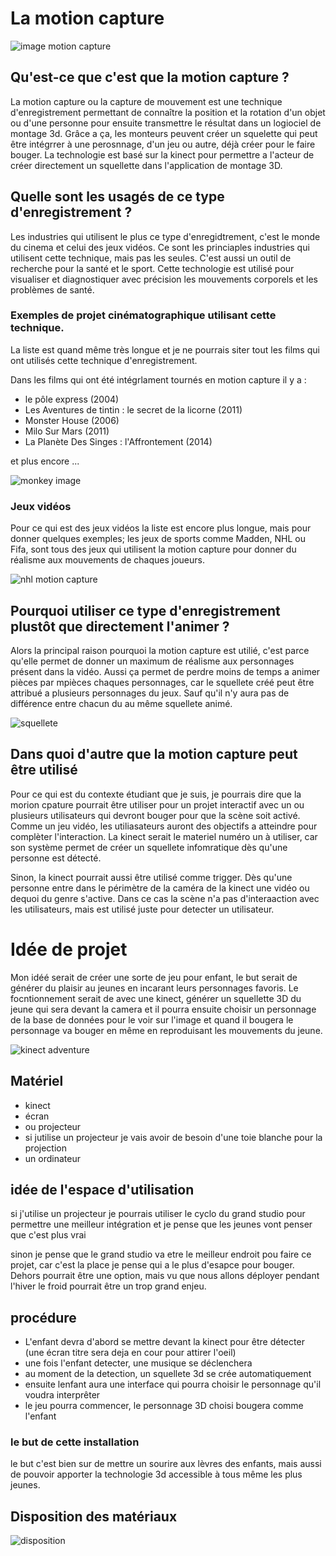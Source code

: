 # La motion capture
![image motion capture](/image/motion_deux_acteurs.jpg)
## Qu'est-ce que c'est que la motion capture ?
>
La motion capture ou la capture de mouvement est une technique d'enregistrement permettant de connaître la position et la rotation d'un objet ou d'une personne pour ensuite transmettre le résultat dans un logiociel de montage 3d. Grâce a ça, les monteurs peuvent créer un squelette qui peut être intégrrer à une perosnnage, d'un jeu ou autre, déjà créer pour le faire bouger. La technologie est basé sur la kinect pour permettre a l'acteur de créer directement un squellette dans l'application de montage 3D.

   ## Quelle sont les usagés de ce type d'enregistrement ?
   Les industries qui utilisent le plus ce type d'enregidtrement, c'est le monde du cinema et celui des jeux vidéos. Ce sont les princiaples industries qui utilisent cette technique, mais pas les seules. C'est aussi un outil de recherche pour la santé et le sport. Cette technologie est utilisé pour visualiser et diagnostiquer avec précision les mouvements corporels et les problèmes de santé.
>
   ### Exemples de projet cinématographique utilisant cette technique. 
>
La liste est quand même très longue et je ne pourrais siter tout les films qui ont utilisés cette technique d'enregistrement. 
>
Dans les films qui ont été intégrlament tournés en motion capture il y a :
   >
- le pôle express (2004)
- Les Aventures de tintin : le secret de la licorne (2011)
- Monster House (2006)
- Milo Sur Mars (2011)
- La Planète Des Singes : l'Affrontement (2014)
>
et plus encore ...
>
![monkey image](/image/monkey.jpg)
>
### Jeux vidéos
>
Pour ce qui est des jeux vidéos la liste est encore plus longue, mais pour donner quelques exemples; les jeux de sports comme Madden, NHL ou Fifa, sont tous des jeux qui utilisent la motion capture pour donner du réalisme aux mouvements de chaques joueurs.
>
![nhl motion capture](/image/nhl.jpg)
>

## Pourquoi utiliser ce type d'enregistrement plustôt que directement l'animer ?
Alors la principal raison pourquoi la motion capture est utilié, c'est parce qu'elle permet de donner un maximum de réalisme aux personnages présent dans la vidéo. Aussi ça permet de perdre moins de temps a animer pièces par mpièces chaques personnages, car le squellete créé peut être attribué a plusieurs personnages du jeux. Sauf qu'il n'y aura pas de différence entre chacun du au même squellete animé.
>
![squellete](/image/squellette.jpg)
>
## Dans quoi d'autre que la motion capture peut être utilisé
>
Pour ce qui est du contexte étudiant que je suis, je pourrais dire que la morion cpature pourrait être utiliser pour un projet interactif avec un ou plusieurs utilisateurs qui devront bouger pour que la scène soit activé. Comme un jeu vidéo, les utiliasateurs auront des objectifs a atteindre pour complèter l'interaction. La kinect serait le materiel numéro un à utiliser, car son système permet de créer un squellete infomratique dès qu'une personne est détecté.
>
Sinon, la kinect pourrait aussi être utilisé comme trigger. Dès qu'une personne entre dans le périmètre de la caméra de la kinect une vidéo ou dequoi du genre s'active. Dans ce cas la scène n'a pas d'interaaction avec les utilisateurs, mais est utilisé juste pour detecter un utilisateur. 
>

# Idée de projet
Mon idéé serait de créer une sorte de jeu pour enfant, le but serait de générer du plaisir au jeunes en incarant leurs personnages favoris. Le focntionnement serait de avec une kinect, générer un squellette 3D du jeune qui sera devant la camera et il pourra ensuite choisir un personnage de la base de données pour le voir sur l'image et quand il bougera le personnage va bouger en même en reproduisant les mouvements du jeune.

![kinect adventure](image/kinect-adventures.jpg)

## Matériel
- kinect
- écran
- ou projecteur
- si jutilise un projecteur je vais avoir de besoin d'une toie blanche pour la projection
- un ordinateur

## idée de l'espace d'utilisation
  si j'utilise un projecteur je pourrais utiliser le cyclo du grand studio pour permettre une meilleur intégration et je pense que les jeunes vont penser que c'est plus vrai

  sinon je pense que le grand studio va etre le meilleur endroit pou faire ce projet, car c'est la place je pense qui a le plus d'esapce pour bouger. Dehors pourrait être une option, mais vu que nous allons déployer pendant l'hiver le froid pourrait être un trop grand enjeu.

## procédure
- L'enfant devra d'abord se mettre devant la kinect pour être détecter (une écran titre sera deja en cour pour attirer l'oeil)
- une fois l'enfant detecter, une musique se déclenchera
- au moment de la detection, un squellete 3d se crée automatiquement
- ensuite lenfant aura une interface qui pourra choisir le personnage qu'il voudra interprêter
- le jeu pourra commencer, le personnage 3D choisi bougera comme l'enfant

### le but de cette installation
le but c'est bien sur de mettre un sourire aux lèvres des enfants,  mais aussi de pouvoir apporter la technologie 3d accessible à tous même les plus jeunes.

## Disposition des matériaux
![disposition](image/disposition_materiaux.JPG)
